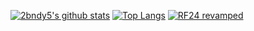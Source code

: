 [![2bndy5's github stats](https://github-readme-stats.vercel.app/api?username=2bndy5&show_icons=true&theme=chartreuse-dark)](https://github.com/anuraghazra/github-readme-stats)
[![Top Langs](https://github-readme-stats.vercel.app/api/top-langs/?username=2bndy5&layout=compact&langs_count=6&hide=pawn&theme=chartreuse-dark)](https://github.com/anuraghazra/github-readme-stats)
[![RF24 revamped](https://github-readme-stats.vercel.app/api/pin/?username=2bndy5&repo=RF24Revamped&theme=chartreuse-dark)](https://github.com/2bndy5/RF24/tree/revamp)

<!--
[![2bndy5's wakatime stats](https://github-readme-stats.vercel.app/api/wakatime?username=2bndy5&layout=compact)](https://github.com/anuraghazra/github-readme-stats)

**2bndy5/2bndy5** is a ✨ _special_ ✨ repository because its `README.md` (this file) appears on your GitHub profile.

Here are some ideas to get you started:

- 🔭 I’m currently working on ...
- 🌱 I’m currently learning ...
- 👯 I’m looking to collaborate on ...
- 🤔 I’m looking for help with ...
- 💬 Ask me about ...
- 📫 How to reach me: ...
- 😄 Pronouns: ...
- ⚡ Fun fact: ...
-->
